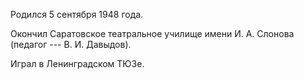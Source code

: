 Родился 5 сентября 1948 года.


Окончил Саратовское театральное училище имени И. А. Слонова (педагог --- В. И. Давыдов).


Играл в Ленинградском ТЮЗе.